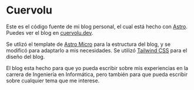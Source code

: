 # Cuervolu

Este es el código fuente de mi blog personal, el cual está hecho con [Astro](https://astro.build/). Puedes ver el blog en [cuervolu.dev](https://cuervolu.dev/).

Se utlizó el template de [Astro Micro](https://github.com/trevortylerlee/astro-micro) para la estructura del blog, y se modificó para adaptarlo a mis necesidades. Se utilizó [Tailwind CSS](https://tailwindcss.com/) para el diseño del blog.

El blog esta hecho para que yo pueda escribir sobre mis experiencias en la carrera de Ingeniería en Informática, pero también para que pueda escribir sobre cualquier tema que me interese.
